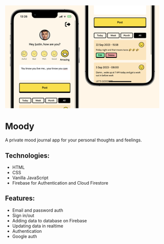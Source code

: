 ![Preview app](image.png)

# Moody
A private mood journal app for your personal thoughts and feelings.

## Technologies:
* HTML
* CSS
* Vanilla JavaScript
* Firebase for Authentication and Cloud Firestore

## Features:
* Email and password auth
* Sign in/out
* Adding data to database on Firebase
* Updating data in realtime
* Authentication
* Google auth